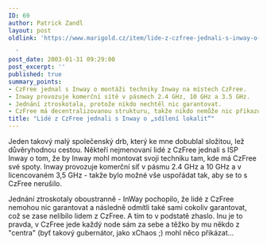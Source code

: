 ```yaml
---
ID: 69
author: Patrick Zandl
layout: post
oldlink: 'https://www.marigold.cz/item/lide-z-czfree-jednali-s-inway-o-sdileni-lokalit

  '
post_date: 2003-01-31 09:29:00
post_excerpt: ''
published: true
summary_points:
- CzFree jednal s Inway o montáži techniky Inway na místech CzFree.
- Inway provozuje komerční sítě v pásmech 2.4 GHz, 10 GHz a 3.5 GHz.
- Jednání ztroskotala, protože nikdo nechtěl nic garantovat.
- CzFree má decentralizovanou strukturu, takže nikdo nemůže nic přikazovat.
title: "Lidé z CzFree jednali s Inway o „sdílení lokalit“"
---
```


<p>
Jeden takový malý společenský drb, který ke mne dobublal složitou, lež důvěryhodnou cestou. Někteří nejmenovaní lidé z CzFree jednali s ISP Inway o tom, že by Inway mohl montovat svoji techniku tam, kde má CzFree své spoty. Inway provozuje komerční síť v pásmu 2.4 GHz a 10 GHz a v licencovaném 3,5 GHz - takže bylo možné vše uspořádat tak, aby se to s CzFree nerušilo. </p>

<p>
Jednání ztroskotaly oboustranně - InWay pochopilo, že lidé z CzFree nemohou nic garantovat a následně odmítli také sami cokoliv garantovat, což se zase nelíbilo lidem z CzFree. A tím to v podstatě zhaslo. Inu je to pravda, v CzFree jede každý node sám za sebe a těžko by mu někdo z "centra" (byť takový gubernátor, jako xChaos ;) mohl něco přikázat...</p>